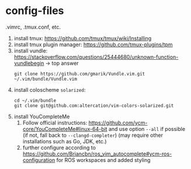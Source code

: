 # config-files
.vimrc, .tmux.conf, etc.

1. install tmux: https://github.com/tmux/tmux/wiki/Installing
2. install tmux plugin manager: https://github.com/tmux-plugins/tpm
3. install vundle: https://stackoverflow.com/questions/25444680/unknown-function-vundlebegin -> top answer
    ```
    git clone https://github.com/gmarik/Vundle.vim.git ~/.vim/bundle/Vundle.vim
    ```
4. install coloscheme `solarized`: 
    ```
    cd ~/.vim/bundle
    git clone git@github.com:altercation/vim-colors-solarized.git
    ```
5. install YouCompleteMe
    1. Follow official instructions: https://github.com/ycm-core/YouCompleteMe#linux-64-bit and use option `--all` if possible (if not, fall back to `--clangd-completer`) (may require other installations such as Go, JDK, etc.)
    2. further configure according to https://github.com/Briancbn/ros_vim_autocomplete#ycm-ros-configuration for ROS workspaces and added styling
